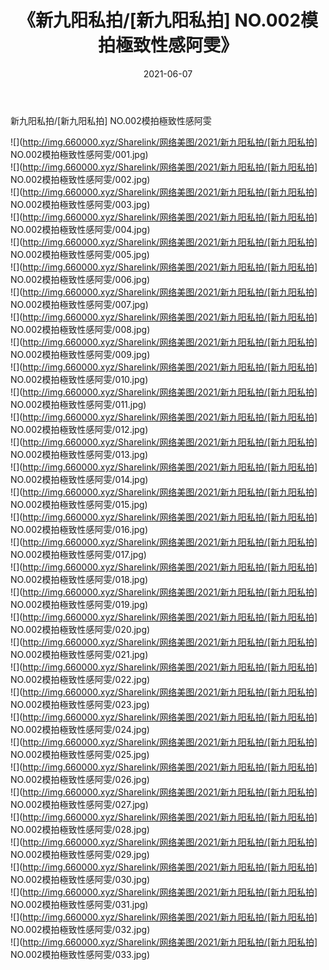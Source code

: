 ﻿---
layout: post
title:  《新九阳私拍/[新九阳私拍] NO.002模拍極致性感阿雯》
date:   2021-06-07
img: http://img.660000.xyz/Sharelink/网络美图/2021/新九阳私拍/[新九阳私拍] NO.002模拍極致性感阿雯/000.jpg
categories: [美女, 清纯, 唯美]
---

新九阳私拍/[新九阳私拍] NO.002模拍極致性感阿雯

 ![](http://img.660000.xyz/Sharelink/网络美图/2021/新九阳私拍/[新九阳私拍] NO.002模拍極致性感阿雯/001.jpg) <br>![](http://img.660000.xyz/Sharelink/网络美图/2021/新九阳私拍/[新九阳私拍] NO.002模拍極致性感阿雯/002.jpg) <br>![](http://img.660000.xyz/Sharelink/网络美图/2021/新九阳私拍/[新九阳私拍] NO.002模拍極致性感阿雯/003.jpg) <br>![](http://img.660000.xyz/Sharelink/网络美图/2021/新九阳私拍/[新九阳私拍] NO.002模拍極致性感阿雯/004.jpg) <br>![](http://img.660000.xyz/Sharelink/网络美图/2021/新九阳私拍/[新九阳私拍] NO.002模拍極致性感阿雯/005.jpg) <br>![](http://img.660000.xyz/Sharelink/网络美图/2021/新九阳私拍/[新九阳私拍] NO.002模拍極致性感阿雯/006.jpg) <br>![](http://img.660000.xyz/Sharelink/网络美图/2021/新九阳私拍/[新九阳私拍] NO.002模拍極致性感阿雯/007.jpg) <br>![](http://img.660000.xyz/Sharelink/网络美图/2021/新九阳私拍/[新九阳私拍] NO.002模拍極致性感阿雯/008.jpg) <br>![](http://img.660000.xyz/Sharelink/网络美图/2021/新九阳私拍/[新九阳私拍] NO.002模拍極致性感阿雯/009.jpg) <br>![](http://img.660000.xyz/Sharelink/网络美图/2021/新九阳私拍/[新九阳私拍] NO.002模拍極致性感阿雯/010.jpg) <br>![](http://img.660000.xyz/Sharelink/网络美图/2021/新九阳私拍/[新九阳私拍] NO.002模拍極致性感阿雯/011.jpg) <br>![](http://img.660000.xyz/Sharelink/网络美图/2021/新九阳私拍/[新九阳私拍] NO.002模拍極致性感阿雯/012.jpg) <br>![](http://img.660000.xyz/Sharelink/网络美图/2021/新九阳私拍/[新九阳私拍] NO.002模拍極致性感阿雯/013.jpg) <br>![](http://img.660000.xyz/Sharelink/网络美图/2021/新九阳私拍/[新九阳私拍] NO.002模拍極致性感阿雯/014.jpg) <br>![](http://img.660000.xyz/Sharelink/网络美图/2021/新九阳私拍/[新九阳私拍] NO.002模拍極致性感阿雯/015.jpg) <br>![](http://img.660000.xyz/Sharelink/网络美图/2021/新九阳私拍/[新九阳私拍] NO.002模拍極致性感阿雯/016.jpg) <br>![](http://img.660000.xyz/Sharelink/网络美图/2021/新九阳私拍/[新九阳私拍] NO.002模拍極致性感阿雯/017.jpg) <br>![](http://img.660000.xyz/Sharelink/网络美图/2021/新九阳私拍/[新九阳私拍] NO.002模拍極致性感阿雯/018.jpg) <br>![](http://img.660000.xyz/Sharelink/网络美图/2021/新九阳私拍/[新九阳私拍] NO.002模拍極致性感阿雯/019.jpg) <br>![](http://img.660000.xyz/Sharelink/网络美图/2021/新九阳私拍/[新九阳私拍] NO.002模拍極致性感阿雯/020.jpg) <br>![](http://img.660000.xyz/Sharelink/网络美图/2021/新九阳私拍/[新九阳私拍] NO.002模拍極致性感阿雯/021.jpg) <br>![](http://img.660000.xyz/Sharelink/网络美图/2021/新九阳私拍/[新九阳私拍] NO.002模拍極致性感阿雯/022.jpg) <br>![](http://img.660000.xyz/Sharelink/网络美图/2021/新九阳私拍/[新九阳私拍] NO.002模拍極致性感阿雯/023.jpg) <br>![](http://img.660000.xyz/Sharelink/网络美图/2021/新九阳私拍/[新九阳私拍] NO.002模拍極致性感阿雯/024.jpg) <br>![](http://img.660000.xyz/Sharelink/网络美图/2021/新九阳私拍/[新九阳私拍] NO.002模拍極致性感阿雯/025.jpg) <br>![](http://img.660000.xyz/Sharelink/网络美图/2021/新九阳私拍/[新九阳私拍] NO.002模拍極致性感阿雯/026.jpg) <br>![](http://img.660000.xyz/Sharelink/网络美图/2021/新九阳私拍/[新九阳私拍] NO.002模拍極致性感阿雯/027.jpg) <br>![](http://img.660000.xyz/Sharelink/网络美图/2021/新九阳私拍/[新九阳私拍] NO.002模拍極致性感阿雯/028.jpg) <br>![](http://img.660000.xyz/Sharelink/网络美图/2021/新九阳私拍/[新九阳私拍] NO.002模拍極致性感阿雯/029.jpg) <br>![](http://img.660000.xyz/Sharelink/网络美图/2021/新九阳私拍/[新九阳私拍] NO.002模拍極致性感阿雯/030.jpg) <br>![](http://img.660000.xyz/Sharelink/网络美图/2021/新九阳私拍/[新九阳私拍] NO.002模拍極致性感阿雯/031.jpg) <br>![](http://img.660000.xyz/Sharelink/网络美图/2021/新九阳私拍/[新九阳私拍] NO.002模拍極致性感阿雯/032.jpg) <br>![](http://img.660000.xyz/Sharelink/网络美图/2021/新九阳私拍/[新九阳私拍] NO.002模拍極致性感阿雯/033.jpg) <br>